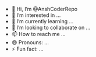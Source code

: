 - 👋 Hi, I’m @AnshCoderRepo
- 👀 I’m interested in ...
- 🌱 I’m currently learning ...
- 💞️ I’m looking to collaborate on ...
- 📫 How to reach me ...
- 😄 Pronouns: ...
- ⚡ Fun fact: ...

<!---
AnshCoderRepo/AnshCoderRepo is a ✨ special ✨ repository because its `README.md` (this file) appears on your GitHub profile.
You can click the Preview link to take a look at your changes.
--->
